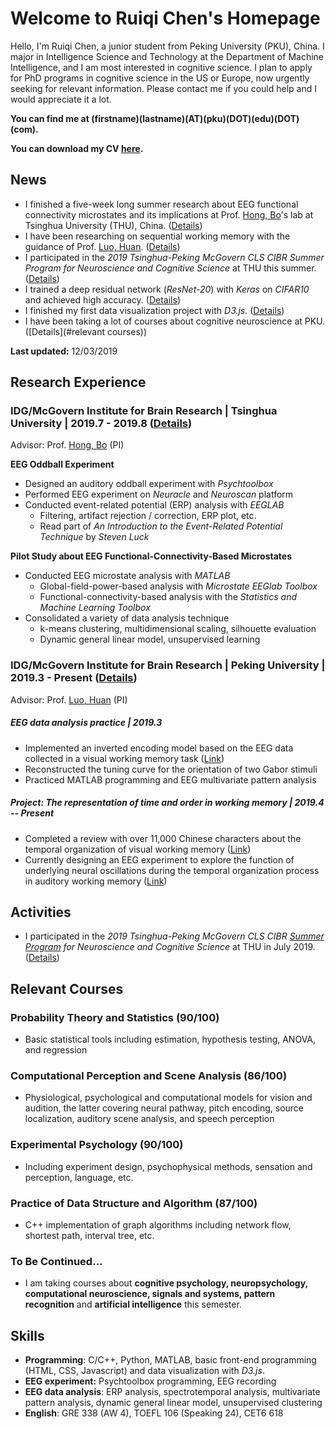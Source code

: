 # Welcome to Ruiqi Chen's Homepage



Hello, I'm Ruiqi Chen, a junior student from Peking University (PKU), China. I major in Intelligence Science and Technology at the Department of Machine Intelligence, and I am most interested in cognitive science. I plan to apply for PhD programs in cognitive science in the US or Europe, now urgently seeking for relevant information. Please contact me if you could help and I would appreciate it a lot.

**You can find me at (firstname)(lastname)(AT)(pku)(DOT)(edu)(DOT)(com).**

**You can download my CV [here](Ruiqi_Chen_CV_Full.pdf).**



## News

- I finished a five-week long summer research about EEG functional connectivity microstates and its implications at Prof. [Hong, Bo](http://mcgovern.med.tsinghua.edu.cn/en/infoshow-1205.html)'s lab at Tsinghua University (THU), China. ([Details](summer-research-THU/index.html))
- I have been researching on sequential working memory with the guidance of Prof. [Luo, Huan](http://mgv.pku.edu.cn/english/people/lbd/sopacs/220154.htm). ([Details](Undergraduate-Research/index.html))
- I participated in the *2019 Tsinghua-Peking McGovern CLS CIBR Summer Program for Neuroscience and Cognitive Science* at THU this summer. ([Details](summer-school/index.html))
- I trained a deep residual network (*ResNet-20*) with *Keras* on *CIFAR10* and achieved high accuracy. ([Details](deep-learning-startup/index.html))
- I finished my first data visualization project with *D3.js*. ([Details](visualization-project/index.html))
- I have been taking a lot of courses about cognitive neuroscience at PKU. ([Details](#relevant courses))



**Last updated:** 12/03/2019





## Research Experience

### IDG/McGovern Institute for Brain Research \| Tsinghua University | 2019.7 - 2019.8 ([Details](summer-research-THU/index.html))

Advisor: Prof. [Hong, Bo](http://mcgovern.med.tsinghua.edu.cn/en/infoshow-1205.html) (PI)

**EEG Oddball Experiment**

- Designed an auditory oddball experiment with *Psychtoolbox*
- Performed EEG experiment on *Neuracle* and *Neuroscan* platform
- Conducted event-related potential (ERP) analysis with *EEGLAB*
  - Filtering, artifact rejection / correction, ERP plot, etc.
  - Read part of *An Introduction to the Event-Related Potential Technique* by *Steven Luck*

**Pilot Study about EEG Functional-Connectivity-Based Microstates**

- Conducted EEG microstate analysis with *MATLAB*
  - Global-field-power-based analysis with *Microstate EEGlab Toolbox*
  - Functional-connectivity-based analysis with the *Statistics and Machine Learning Toolbox*
- Consolidated a variety of data analysis technique
  - k-means clustering, multidimensional scaling, silhouette evaluation
  - Dynamic general linear model, unsupervised learning



### IDG/McGovern Institute for Brain Research \| Peking University | 2019.3 - Present ([Details](Undergraduate-Research/index.html))

Advisor: Prof. [Luo, Huan](http://mgv.pku.edu.cn/english/people/lbd/sopacs/220154.htm) (PI)

##### **EEG data analysis practice | 2019.3**

-   Implemented an inverted encoding model based on the EEG data collected in a visual working memory task ([Link](https://github.com/rq-Chen/Undergraduate_Research_at_PKU/tree/master/EEG_data_processing_practice))
-   Reconstructed the tuning curve for the orientation of two Gabor stimuli
-   Practiced MATLAB programming and EEG multivariate pattern analysis

##### **Project: The representation of time and order in working memory | 2019.4 -- Present** 

-   Completed a review with over 11,000 Chinese characters about the temporal organization of visual working memory ([Link](https://github.com/rq-Chen/Undergraduate_Research_at_PKU/tree/master/Reading))
-   Currently designing an EEG experiment to explore the function of underlying neural oscillations during the temporal organization process in auditory working memory ([Link](undergraduate-research/本研思路.html))



## Activities

- I participated in the *2019 Tsinghua-Peking McGovern CLS CIBR [Summer Program](http://mcgovern.med.tsinghua.edu.cn/en/infoshow-1824.html) for Neuroscience and Cognitive Science* at THU in July 2019. ([Details](summer-school/index.html))



## Relevant Courses

### Probability Theory and Statistics (90/100)

-   Basic statistical tools including estimation, hypothesis testing, ANOVA, and regression

### Computational Perception and Scene Analysis (86/100)

-   Physiological, psychological and computational models for vision and audition, the latter covering neural pathway, pitch encoding, source localization, auditory scene analysis, and speech perception

### Experimental Psychology (90/100)

-   Including experiment design, psychophysical methods, sensation and perception, language, etc.

### Practice of Data Structure and Algorithm (87/100)

-   C++ implementation of graph algorithms including network flow, shortest path, interval tree, etc.

### To Be Continued...

- I am taking courses about **cognitive psychology, neuropsychology, computational neuroscience, signals and systems, pattern recognition** and **artificial intelligence** this semester.



## Skills

-   **Programming**: C/C++, Python, MATLAB, basic front-end programming (HTML, CSS, Javascript) and data visualization with *D3.js*.
-   **EEG experiment:** Psychtoolbox programming, EEG recording
-   **EEG data analysis**: ERP analysis, spectrotemporal analysis, multivariate pattern analysis, dynamic general linear model, unsupervised clustering
-   **English**: GRE 338 (AW 4), TOEFL 106 (Speaking 24), CET6 618

